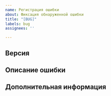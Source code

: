 ```yaml
---
name: Регистрация ошибки
about: Фиксация обнаруженной ошибки
title: "[BUG]"
labels: bug
assignees: ''

---
```


## Версия
<!-- Версия SupportConf в которой обнаружена ошибка -->

## Описание ошибки
<!-- Полробное описание ошибки -->

## Дополнительная информация
<!-- Можно добавить любую информацию, которая может быть полезной при реализации -->
